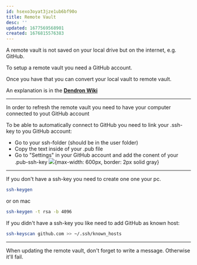 ```yaml
---
id: hsexo3oyat3jze1ub6bf90o
title: Remote Vault
desc: ''
updated: 1677569568901
created: 1676815576383
---
```

A remote vault is not saved on your local drive but on the internet, e.g. GitHub.

To setup a remote vault you need a GitHub account.

Once you have that you can convert your local vault to remote vault.

An explanation is in the **[Dendron Wiki](https://wiki.dendron.so/notes/6682fca0-65ed-402c-8634-94cd51463cc4/#convert-vault)**

-------
In order to refresh the remote vault you need to have your computer connected to yout GitHub account

To be able to automatically connect to GitHub you need to link your .ssh-key to you GitHub account:

- Go to your ssh-folder (should be in the user folder)
- Copy the text inside of your .pub file
- Go to "Settings" in your GitHub account and add the conent of your .pub-ssh-key
![](/assets/images/2023-02-19-15-55-24.png){max-width: 600px, border: 2px solid gray}

------
If you don't have a ssh-key you need to create one one your pc.

``` sh
ssh-keygen
```

or on mac

``` sh
ssh-keygen -t rsa -b 4096
```
If you didn't have a ssh-key you like need to add GitHub as known host:
```sh
ssh-keyscan github.com >> ~/.ssh/known_hosts
```
----
When updating the remote vault, don't forget to write a message. Otherwise it'll fail.
